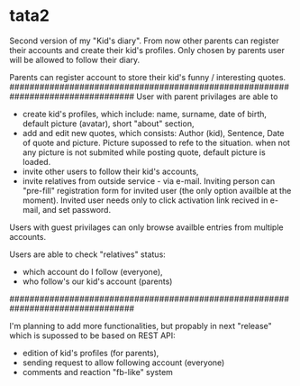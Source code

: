 # tata2
Second version of my "Kid's diary". From now other parents can register their accounts and create their kid's profiles.
Only chosen by parents user will be allowed to follow their diary.

Parents can register account to store their kid's funny / interesting quotes.
#################################################################################
User with parent privilages are able to
 - create kid's profiles, which include: name, surname, date of birth, default picture (avatar), short "about" section,
 - add and edit new quotes, which consists: Author (kid), Sentence, Date of quote and picture. Picture supossed to refe to the situation.
        when not any picture is not submited while posting quote, default picture is loaded.
 - invite other users to follow their kid's accounts,
 - invite relatives from outside service - via e-mail. Inviting person can "pre-fill" registration form for invited user (the only option availble at the moment). 
        Invited user needs only to click activation link recived in e-mail, and set password.        
        
 Users with guest privilages can only browse availble entries from multiple accounts.
 
 Users are able to check "relatives" status:
  - which account do I follow (everyone),
  - who follow's our kid's account (parents)
 
 #################################################################################
 
 I'm planning to add more functionalities, but propably in next "release" which is supossed to be based on REST API:
 - edition of kid's profiles (for parents),
 - sending request to allow following account (everyone)
 - comments and reaction "fb-like" system
 
 
 
